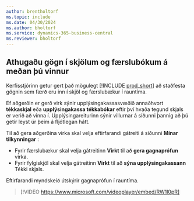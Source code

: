 ```yaml
---
author: brentholtorf
ms.topic: include
ms.date: 04/30/2024
ms.author: bholtorf
ms.service: dynamics-365-business-central
ms.reviewer: bholtorf
---
```

## Athugaðu gögn í skjölum og færslubókum á meðan þú vinnur

Kerfisstjórinn getur gert það mögulegt [!INCLUDE [prod_short](prod_short.md)] að staðfesta gögnin sem færð eru inn í skjöl og færslubækur í rauntíma.

Ef aðgerðin er gerð virk sýnir upplýsingakassasvæðið annaðhvort **tékkaskjal** eða **upplýsingakassa tékkabókar** eftir því hvaða tegund skjals er verið að vinna í. Upplýsingareiturinn sýnir villurnar á síðunni þannig að þú getir leyst úr þeim á fljótlegan hátt.

Til að gera aðgerðina virka skal velja eftirfarandi gátreiti á síðunni **Mínar tilkynningar** :

* Fyrir færslubækur skal velja gátreitinn **Virkt** til að **gera gagnaprófun** virka.
* Fyrir fylgiskjöl skal velja gátreitinn **Virkt** til að **sýna upplýsingakassann** Tékki skjals.

Eftirfarandi myndskeið útskýrir gagnaprófun í rauntíma.

> [!VIDEO https://www.microsoft.com/videoplayer/embed/RW1l0pR]